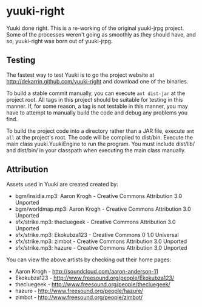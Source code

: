 yuuki-right
===========

Yuuki done right. This is a re-working of the original yuuki-jrpg project. Some of the processes weren't going as
smoothly as they should have, and so, yuuki-right was born out of yuuki-jrpg.


Testing
-------
The fastest way to test Yuuki is to go the project website at http://dekarrin.github.com/yuuki-right and
download one of the binaries.

To build a stable commit manually, you can execute `ant dist-jar` at the project root. All tags in this
project should be suitable for testing in this manner. If, for some reason, a tag is not testable in this
manner, you may have to attempt to manually build the code and debug any problems you find.

To build the project code into a directory rather than a JAR file, execute `ant all` at the project's root.
The code will be compiled to dist/bin. Execute the main class yuuki.YuukiEngine to run the program. You must
include dist/lib/ and dist/bin/ in your classpath when executing the main class manually.

Attribution
-----------
Assets used in Yuuki are created created by:
* bgm/insidia.mp3: Aaron Krogh - Creative Commons Attribution 3.0 Unported
* bgm/worldmap.mp3: Aaron Krogh - Creative Commons Attribution 3.0 Unported
* sfx/strike.mp3: thecluegeek - Creative Commons Attribution 3.0 Unported
* sfx/strike.mp3: Ekokubza123 - Creative Commons 0 1.0 Universal
* sfx/strike.mp3: zimbot - Creative Commons Attribution 3.0 Unported
* sfx/strike.mp3: hazure - Creative Commons Attribution 3.0 Unported

You can view the above artists by checking out their home pages:
* Aaron Krogh - http://soundcloud.com/aaron-anderson-11
* Ekokubza123 - http://www.freesound.org/people/Ekokubza123/
* thecluegeek - http://www.freesound.org/people/thecluegeek/
* hazure - http://www.freesound.org/people/hazure/
* zimbot - http://www.freesound.org/people/zimbot/